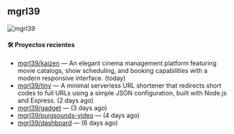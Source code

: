 ## mgrl39 
<p align="left"> <img src="https://komarev.com/ghpvc/?username=mgrbl&label=Profile%20views&color=0e75b6&style=flat" alt="mgrl39" /> </p>












#### 🛠 Proyectos recientes

- [mgrl39/kaizen](https://github.com/mgrl39/kaizen) — An elegant cinema management platform featuring movie catalogs, show scheduling, and booking capabilities with a modern responsive interface. (today)
- [mgrl39/tiny](https://github.com/mgrl39/tiny) —  A minimal serverless URL shortener that redirects short codes to full URLs using a simple JSON configuration, built with Node.js and Express. (2 days ago)
- [mgrl39/gadget](https://github.com/mgrl39/gadget) —  (3 days ago)
- [mgrl39/puigsounds-video](https://github.com/mgrl39/puigsounds-video) —  (4 days ago)
- [mgrl39/dashboard](https://github.com/mgrl39/dashboard) —  (6 days ago)




